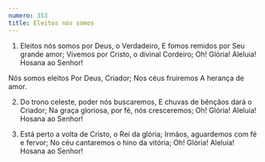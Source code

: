 ```yaml
---
numero: 353
title: Eleitos nós somos
---
```

1. Eleitos nós somos por Deus, o Verdadeiro,
E fomos remidos por Seu grande amor;
Vivemos por Cristo, o divinal Cordeiro;
Oh! Glória! Aleluia! Hosana ao Senhor!

Nós somos eleitos
Por Deus, Criador;
Nos céus fruiremos
A herança de amor.

2. Do trono celeste, poder nós buscaremos,
E chuvas de bênçãos dará o Criador;
Na graça gloriosa, por fé, nós cresceremos;
Oh! Glória! Aleluia! Hosana ao Senhor!

3. Está perto a volta de Cristo, o Rei da glória;
Irmãos, aguardemos com fé e fervor;
No céu cantaremos o hino da vitória;
Oh! Glória! Aleluia! Hosana ao Senhor!
